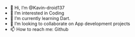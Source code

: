 - 👋 Hi, I’m @Kavin-droid137
- 👀 I’m interested in Coding
- 🌱 I’m currently learning Dart.
- 💞️ I’m looking to collaborate on App development projects
- 📫 How to reach me: Github

<!---
Kavin-droid137/Kavin-droid137 is a ✨ special ✨ repository because its `README.md` (this file) appears on your GitHub profile.
You can click the Preview link to take a look at your changes.
--->

